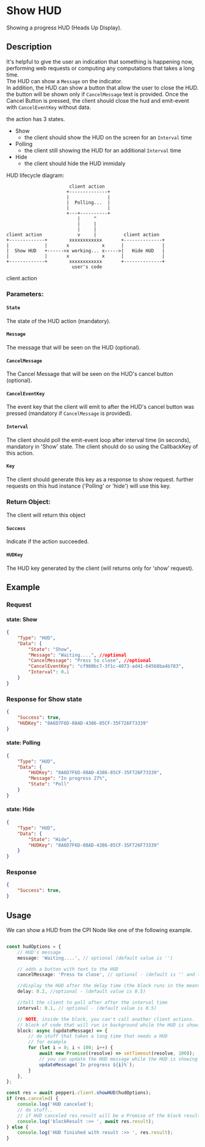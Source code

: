 # Show HUD 
Showing a progress HUD (Heads Up Display).

## Description
 It's helpful to give the user an indication that something is happening now,
performing web requests or computing any computations that takes a long time. \
The HUD can show a ```Message``` on the indicator.\
In addition, the HUD can show a button that allow the user to close the HUD. the button will be shown only if ```CancelMessage``` text is provided.
Once the Cancel Button is pressed, the client should close the hud and emit-event with ```CancelEventKey``` without data.

the action has 3 states. 
* Show 
    - the client should show the HUD on the screen for an ```Interval``` time
* Polling
    - the client still showing the HUD for an additional ```Interval``` time
* Hide
    - the client should hide the HUD immidaly    



HUD lifecycle diagram:
```                  
                       client action
                      +--------------+
                      |              |
                      |  Polling...  |
                      |              |
                      +---+----------+
                          |     ^
                          |     |
                          |     |
client action             v     |          client action
+-------------+        xxxxxxxxxxxx       +--------------+
|             |       x            x      |              |
|  Show HUD   +------>x working... x----->|   Hide HUD   |
|             |       x            x      |              |
+-------------+        xxxxxxxxxxxx       +--------------+
                        user's code
```

client action


### Parameters:

#### ```State```
The state of the HUD action (mandatory). 
#### ```Message```
The message that will be seen on the HUD (optional). 
#### ```CancelMessage```
The Cancel Message that will be seen on the HUD's cancel button (optional). 
#### ```CancelEventKey```
The event key that the client will emit to after the HUD's cancel button was pressed (mandatory if ```CancelMessage``` is provided). 
#### ```Interval```
The client should poll the emit-event loop after interval time (in seconds), mandatory in 'Show' state.
The client should do so using the CallbackKey of this action. 
#### ```Key```
The client should generate this key as a response to show request. further requests on this hud instance ('Polling' or 'hide') will use this key.


### Return Object:
The client will return this object

#### ```Success```
Indicate if the action succeeded.
#### ```HUDKey```
The HUD key generated by the client (will returns only for 'show' request).

## Example

### Request 
#### state: Show
```json
{
    "Type": "HUD",
    "Data": {
        "State": "Show",
        "Message": "Waiting....", //optional
        "CancelMessage": "Press to close", //optional
        "CancelEventKey": "cf980bc7-3f1c-4073-ad41-64568ba4b783",
        "Interval": 0.1
    }
}
```
### Response for Show state
```json
{
    "Success": true,
    "HUDKey": "8A6D7F6D-08AD-4386-85CF-35F726F73339"
}

```
#### state: Polling
```json
{
    "Type": "HUD",
    "Data": {
        "HUDKey": "8A6D7F6D-08AD-4386-85CF-35F726F73339",
        "Message": "In progress 27%",
        "State": "Poll"
    }
}
```
#### state: Hide
```json
{
    "Type": "HUD",
    "Data": {
        "State": "Hide",
        "HUDKey": "8A6D7F6D-08AD-4386-85CF-35F726F73339"
    }
}
```

### Response
```json
{
    "Success": true,
}
```

## Usage
We can show a HUD from the CPI Node like one of the following example.

```typescript

const hudOptions = {
    // HUD's message
    message: 'Waiting....', // optional (default value is '')

    // adds a button with text to the HUD
    cancelMessage: 'Press to close', // optional - (default is '' and the botton is hidden)

    //display the HUD after the delay time (the block runs in the meantime)
    delay: 0.2, //optional - (default value is 0.5)

    //tell the client to poll after after the interval time
    interval: 0.1, // optional - (default value is 0.5)

    // NOTE, inside the block, you can't call another client actions.
    // block of code that will run in background while the HUD is showing.
    block: async (updateMessage) => {
        // do stuff that takes a long time that needs a HUD
        // for example
        for (let i = 0; i < 100; i++) {
            await new Promise((resolve) => setTimeout(resolve, 100));
            // you can update the HUD message while the HUD is showing
            updateMessage(`In progress ${i}%`);
        }
    },
};

const res = await pepperi.client.showHUD(hudOptions);
if (res.canceled) {
    console.log('HUD canceled');
    // do stuff..
    // if HUD canceled res.result will be a Promise of the block result.
    console.log('blockResult :>> ', await res.result);
} else {
    console.log('HUD finished with result :>> ', res.result);
}
```